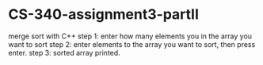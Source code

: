 # CS-340-assignment3-partII
merge sort with C++
step 1: enter how many elements you in the array you want to sort
step 2: enter elements to the array you want to sort, then press enter.
step 3: sorted array printed. 
